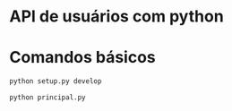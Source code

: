 # API de usuários com python

# Comandos básicos
```bash
python setup.py develop
```

```bash
python principal.py
```
